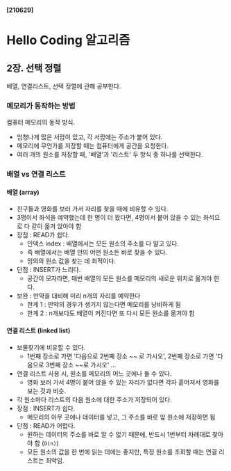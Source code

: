 **[210629]**



# Hello Coding 알고리즘

## 2장. 선택 정렬

배열, 연결리스트, 선택 정렬에 관해 공부한다.

### 메모리가 동작하는 방법

컴퓨터 메모리의 동작 방식. 

- 엄청나게 많은 서랍이 있고, 각 서랍에는 주소가 붙어 있다.
- 메모리에 무언가를 저장할 때는 컴퓨터에게 공간을 요청한다.
- 여러 개의 원소를 저장할 때, '배열'과 '리스트' 두 방식 중 하나를 선택한다.

### 배열 vs 연결 리스트

#### 배열 (array)

- 친구들과 영화를 보러 가서 자리를 찾을 때에 비유할 수 있다.
- 3명이서 좌석을 예약했는데 한 명이 더 왔다면, 4명이서 붙어 앉을 수 있는 좌석으로 다 같이 옮겨 앉아야 함
- 장점 : READ가 쉽다.
  - 인덱스 index : 배열에서는 모든 원소의 주소를 다 알고 있다.
  - 즉 배열에서는 배열 안의 어떤 원소든 바로 찾을 수 있다.
  - 임의의 원소 값을 찾는 데 최적이다.
- 단점 : INSERT가 느리다.
  - 공간이 모자라면, 매번  배열의 모든 원소를 메모리의 새로운 위치로 옮겨야 한다.
- 보완 : 만약을 대비해 미리 n개의 자리를 예약한다
  - 한계 1 : 만약의 경우가 생기지 않는다면 메모리를 낭비하게 됨
  - 한계 2 : n개보다도 배열이 커진다면 또 다시 모든 원소를 옮겨야 함

#### 연결 리스트 (linked list)

- 보물찾기에 비유할 수 있다.
  - 1번째 장소로 가면 '다음으로 2번째 장소 ~~ 로 가시오', 2번째 장소로 가면 '다음으로 3번째 장소 ~~로 가시오' ...
- 연결 리스트 사용 시, 원소를 메모리의 어느 곳에나 둘 수 있다.
  - 영화 보러 가서 4명이 붙어 앉을 수 있는 자리가 없다면 각자 흩어져서 영화를 보는 것과 비슷.
- 각 원소마다 리스트의 다음 원소에 대한 주소가 저장되어 있다.
- 장점 : INSERT가 쉽다.
  - 메모리의 아무 곳에나 데이터를 넣고, 그 주소를 바로 앞 원소에 저장하면 됨
- 단점 : READ가 어렵다.
  - 원하는 데이터의 주소를 바로 알 수 없기 때문에, 반드시 1번부터 차례대로 찾아야 함 (`O(n)`)
  - 모든 원소의 값을 한 번에 읽는 데에는 좋지만, 특정 원소를 조회할 때는 연결 리스트는 최악임.

